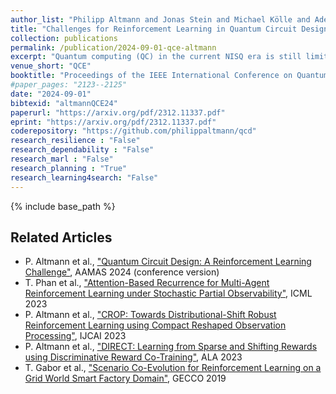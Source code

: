 ```yaml
---
author_list: "Philipp Altmann and Jonas Stein and Michael Kölle and Adelina Bärligea and Maximilian Zorn and Thomas Gabor and Thomy Phan and Sebastian Feld and Claudia Linnhof-Popien"
title: "Challenges for Reinforcement Learning in Quantum Circuit Design"
collection: publications
permalink: /publication/2024-09-01-qce-altmann
excerpt: "Quantum computing (QC) in the current NISQ era is still limited in size and precision. Hybrid applications mitigating those shortcomings are prevalent to gain early insight and advantages. Hybrid quantum machine learning (QML) comprises both the application of QC to improve machine learning (ML) and ML to improve QC architectures. This work considers the latter, leveraging reinforcement learning (RL) to improve the search for viable quantum architectures, which we formalize by a set of generic challenges. Furthermore, we propose a concrete framework, formalized as a Markov decision process, to enable learning policies capable of controlling a universal set of continuously parameterized quantum gates. Finally, we provide benchmark comparisons to assess the shortcomings and strengths of current state-of-the-art RL algorithms."
venue_short: "QCE"
booktitle: "Proceedings of the IEEE International Conference on Quantum Computing and Engineering"
#paper_pages: "2123--2125"
date: "2024-09-01"
bibtexid: "altmannQCE24"
paperurl: "https://arxiv.org/pdf/2312.11337.pdf"
eprint: "https://arxiv.org/pdf/2312.11337.pdf"
coderepository: "https://github.com/philippaltmann/qcd"
research_resilience : "False"
research_dependability : "False"
research_marl : "False"
research_planning : "True"
research_learning4search: "False"
---
```


{% include base_path %}

## Related Articles
- P. Altmann et al., ["Quantum Circuit Design: A Reinforcement Learning Challenge"](https://thomyphan.github.io/publication/2024-05-01-aamas-altmann), AAMAS 2024 (conference version)
- T. Phan et al., ["Attention-Based Recurrence for Multi-Agent Reinforcement Learning under Stochastic Partial Observability"](https://thomyphan.github.io/publication/2023-07-01-icml-phan), ICML 2023
- P. Altmann et al., ["CROP: Towards Distributional-Shift Robust Reinforcement Learning using Compact Reshaped Observation Processing"](https://thomyphan.github.io/publication/2023-08-01-ijcai-altmann), IJCAI 2023
- P. Altmann et al., ["DIRECT: Learning from Sparse and Shifting Rewards using Discriminative Reward Co-Training"](https://thomyphan.github.io/publication/2023-05-01-ala-altmann), ALA 2023
- T. Gabor et al., ["Scenario Co-Evolution for Reinforcement Learning on a Grid World Smart Factory Domain"](https://thomyphan.github.io/publication/2019-06-01-gecco-gabor), GECCO 2019